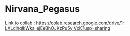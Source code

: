 # Nirvana_Pegasus

Link to collab : https://colab.research.google.com/drive/1-LXLdlhqlkWka_ejEeBhOJKzPu5y_VxK?usp=sharing

